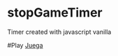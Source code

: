 # stopGameTimer
Timer created with javascript vanilla

#Play
[Juega]([https://jarregui92.github.io/stopGameTimer])
